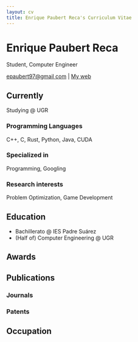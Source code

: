 ```yaml
---
layout: cv
title: Enrique Paubert Reca's Curriculum Vitae
---
```

# Enrique Paubert Reca

Student, Computer Engineer

[epaubert97@gmail com](epaubert97@gmail.com) | [My web](http://www.epaubert.es)


## Currently

Studying @ UGR


### Programming Languages

C++, C, Rust, Python, Java, CUDA


### Specialized in

Programming, Googling


### Research interests

Problem Optimization, Game Development


## Education

* Bachillerato @ IES Padre Suárez
* (Half of) Computer Engineering @ UGR


## Awards


## Publications


### Journals


### Patents


## Occupation


<!-- ### Footer

Last updated: October 2021 -->
